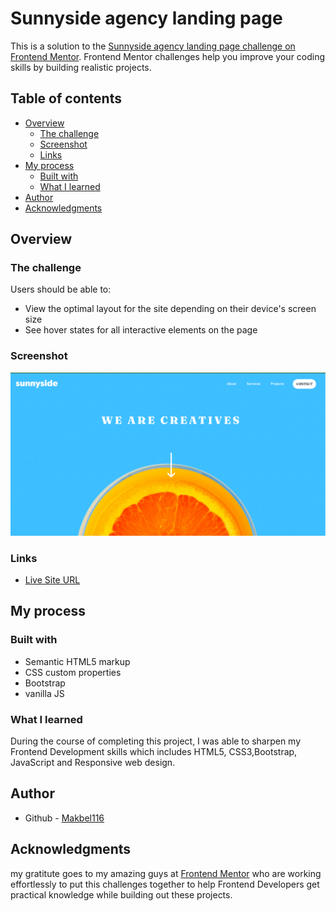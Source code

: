 # Sunnyside agency landing page

This is a solution to the [Sunnyside agency landing page challenge on Frontend Mentor](https://www.frontendmentor.io/challenges/sunnyside-agency-landing-page-7yVs3B6ef). Frontend Mentor challenges help you improve your coding skills by building realistic projects.

## Table of contents

- [Overview](#overview)
  - [The challenge](#the-challenge)
  - [Screenshot](#screenshot)
  - [Links](#links)
- [My process](#my-process)
  - [Built with](#built-with)
  - [What I learned](#what-i-learned)
- [Author](#author)
- [Acknowledgments](#acknowledgments)

## Overview

### The challenge

Users should be able to:

- View the optimal layout for the site depending on their device's screen size
- See hover states for all interactive elements on the page

### Screenshot

![](./screenshot.png)

### Links

- [Live Site URL](https://glittery-kheer-45513e.netlify.app/)

## My process

### Built with

- Semantic HTML5 markup
- CSS custom properties
- Bootstrap
- vanilla JS

### What I learned

During the course of completing this project, I was able to sharpen my Frontend Development skills which includes HTML5, CSS3,Bootstrap, JavaScript and Responsive web design.

## Author

- Github - [Makbel116](https://github.com/Makbel116)

## Acknowledgments

my gratitute goes to my amazing guys at [Frontend Mentor](https://www.frontendmentor.io) who are working effortlessly to put this challenges together to help Frontend Developers get practical knowledge while building out these projects.
